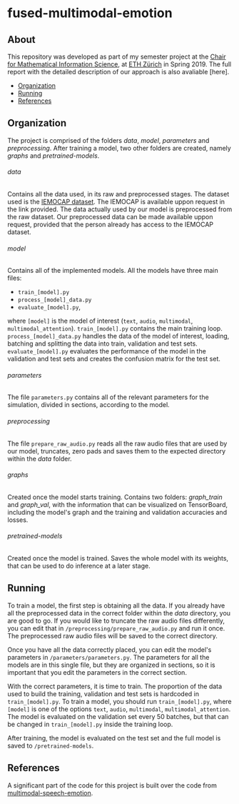 # fused-multimodal-emotion

## About

This repository was developed as part of my semester project at the [Chair for Mathematical Information Science](https://www.mins.ee.ethz.ch/index.html), at [ETH Zürich](https://www.ethz.ch/en.html) in Spring 2019. The full report with the detailed description of our approach is also avaliable [here].

- [Organization](#organization)
- [Running](#running)
- [References](#references)

## Organization

The project is comprised of the folders _data_, _model_, _parameters_ and _preprocessing_. After training a model, two other  folders are created, namely _graphs_ and _pretrained-models_.
###### _data_
Contains all the data used, in its raw and preprocessed stages. The dataset used is the [IEMOCAP dataset](https://sail.usc.edu/iemocap/index.html). The IEMOCAP is available uppon request in the link provided. The data actually used by our model is preprocessed from the raw dataset. Our preprocessed data can be made available uppon request, provided that the person already has access to the IEMOCAP dataset. 
###### _model_
Contains all of the implemented models. All the models have three main files: 
- `train_[model].py`
- `process_[model]_data.py` 
- `evaluate_[model].py`,

where `[model]` is the model of interest (`text`, `audio`, `multimodal`, `multimodal_attention`). 
`train_[model].py` contains the main training loop. `process_[model]_data.py` handles the data of the model of interest, loading, batching and splitting the data into train, validation and test sets. `evaluate_[model].py` evaluates the performance of the model in the validation and test sets and creates the confusion matrix for the test set.
###### _parameters_
The file `parameters.py` contains all of the relevant parameters for the simulation, divided in sections, according to the model.
###### _preprocessing_
The file `prepare_raw_audio.py` reads all the raw audio files that are used by our model, truncates, zero pads and saves them to the expected directory within the _data_ folder. 
###### _graphs_
Created once the model starts training. Contains two folders: *graph_train* and *graph_val*, with the information that can be visualized on TensorBoard, including the model's graph and the training and validation accuracies and losses.
###### _pretrained-models_
Created once the model is trained. Saves the whole model with its weights, that can be used to do inference at a later stage.

## Running

To train a model, the first step is obtaining all the data. If you already have all the preprocessed data in the correct folder within the _data_ directory, you are good to go. If you would like to truncate the raw audio files differently, you can edit that in `/preprocessing/prepare_raw_audio.py` and run it once. The preprocessed raw audio files will be saved to the correct directory.

Once you have all the data correctly placed, you can edit the model's parameters in `/parameters/parameters.py`. The parameters for all the models are in this single file, but they are organized in sections, so it is important that you edit the parameters in the correct section.

With the correct parameters, it is time to train. The proportion of the data used to build the training, validation and test sets is hardcoded in `train_[model].py`. To train a model, you should run `train_[model].py`, where `[model]` is one of the options `text`, `audio`, `multimodal`, `multimodal_attention`. The model is evaluated on the validation set every 50 batches, but that can be changed in `train_[model].py` inside the training loop.

After training, the model is evaluated on the test set and the full model is saved to `/pretrained-models`.

## References

A significant part of the code for this project is built over the code from [multimodal-speech-emotion](https://github.com/david-yoon/multimodal-speech-emotion). 




